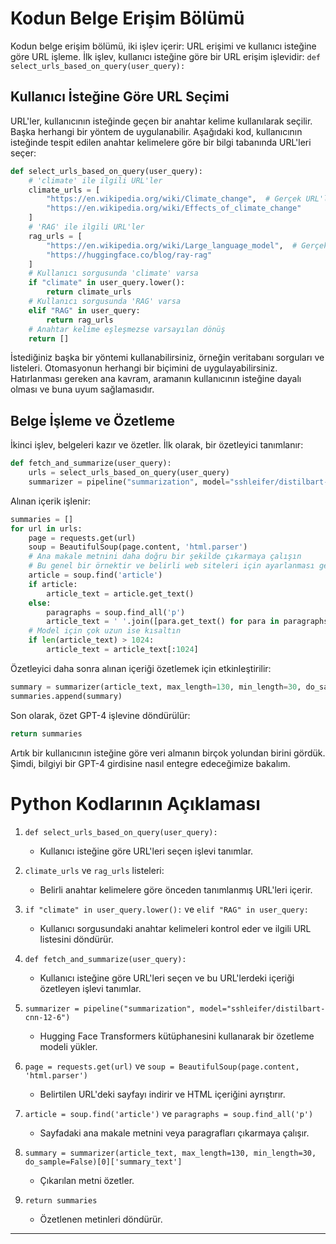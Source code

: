 # Kodun Belge Erişim Bölümü

Kodun belge erişim bölümü, iki işlev içerir: URL erişimi ve kullanıcı isteğine göre URL işleme. İlk işlev, kullanıcı isteğine göre bir URL erişim işlevidir: `def select_urls_based_on_query(user_query):`

## Kullanıcı İsteğine Göre URL Seçimi

URL'ler, kullanıcının isteğinde geçen bir anahtar kelime kullanılarak seçilir. Başka herhangi bir yöntem de uygulanabilir. Aşağıdaki kod, kullanıcının isteğinde tespit edilen anahtar kelimelere göre bir bilgi tabanında URL'leri seçer:

```python
def select_urls_based_on_query(user_query):
    # 'climate' ile ilgili URL'ler
    climate_urls = [
        "https://en.wikipedia.org/wiki/Climate_change",  # Gerçek URL'lerle değiştirin
        "https://en.wikipedia.org/wiki/Effects_of_climate_change"
    ]
    # 'RAG' ile ilgili URL'ler
    rag_urls = [
        "https://en.wikipedia.org/wiki/Large_language_model",  # Gerçek URL'lerle değiştirin
        "https://huggingface.co/blog/ray-rag"
    ]
    # Kullanıcı sorgusunda 'climate' varsa
    if "climate" in user_query.lower():
        return climate_urls
    # Kullanıcı sorgusunda 'RAG' varsa
    elif "RAG" in user_query:
        return rag_urls
    # Anahtar kelime eşleşmezse varsayılan dönüş
    return []
```

İstediğiniz başka bir yöntemi kullanabilirsiniz, örneğin veritabanı sorguları ve listeleri. Otomasyonun herhangi bir biçimini de uygulayabilirsiniz. Hatırlanması gereken ana kavram, aramanın kullanıcının isteğine dayalı olması ve buna uyum sağlamasıdır.

## Belge İşleme ve Özetleme

İkinci işlev, belgeleri kazır ve özetler. İlk olarak, bir özetleyici tanımlanır:

```python
def fetch_and_summarize(user_query):
    urls = select_urls_based_on_query(user_query)
    summarizer = pipeline("summarization", model="sshleifer/distilbart-cnn-12-6")
```

Alınan içerik işlenir:

```python
summaries = []
for url in urls:
    page = requests.get(url)
    soup = BeautifulSoup(page.content, 'html.parser')
    # Ana makale metnini daha doğru bir şekilde çıkarmaya çalışın
    # Bu genel bir örnektir ve belirli web siteleri için ayarlanması gerekebilir
    article = soup.find('article')
    if article:
        article_text = article.get_text()
    else:
        paragraphs = soup.find_all('p')
        article_text = ' '.join([para.get_text() for para in paragraphs])
    # Model için çok uzun ise kısaltın
    if len(article_text) > 1024:
        article_text = article_text[:1024]
```

Özetleyici daha sonra alınan içeriği özetlemek için etkinleştirilir:

```python
summary = summarizer(article_text, max_length=130, min_length=30, do_sample=False)[0]['summary_text']
summaries.append(summary)
```

Son olarak, özet GPT-4 işlevine döndürülür:

```python
return summaries
```

Artık bir kullanıcının isteğine göre veri almanın birçok yolundan birini gördük. Şimdi, bilgiyi bir GPT-4 girdisine nasıl entegre edeceğimize bakalım.

# Python Kodlarının Açıklaması

1. `def select_urls_based_on_query(user_query):` 
   - Kullanıcı isteğine göre URL'leri seçen işlevi tanımlar.

2. `climate_urls` ve `rag_urls` listeleri:
   - Belirli anahtar kelimelere göre önceden tanımlanmış URL'leri içerir.

3. `if "climate" in user_query.lower():` ve `elif "RAG" in user_query:` 
   - Kullanıcı sorgusundaki anahtar kelimeleri kontrol eder ve ilgili URL listesini döndürür.

4. `def fetch_and_summarize(user_query):`
   - Kullanıcı isteğine göre URL'leri seçen ve bu URL'lerdeki içeriği özetleyen işlevi tanımlar.

5. `summarizer = pipeline("summarization", model="sshleifer/distilbart-cnn-12-6")`
   - Hugging Face Transformers kütüphanesini kullanarak bir özetleme modeli yükler.

6. `page = requests.get(url)` ve `soup = BeautifulSoup(page.content, 'html.parser')`
   - Belirtilen URL'deki sayfayı indirir ve HTML içeriğini ayrıştırır.

7. `article = soup.find('article')` ve `paragraphs = soup.find_all('p')`
   - Sayfadaki ana makale metnini veya paragrafları çıkarmaya çalışır.

8. `summary = summarizer(article_text, max_length=130, min_length=30, do_sample=False)[0]['summary_text']`
   - Çıkarılan metni özetler.

9. `return summaries`
   - Özetlenen metinleri döndürür.

---

